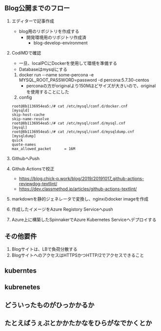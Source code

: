## Blog公開までのフロー
1. エディターで記事作成
    - blog用のリポジトリを作成する
        - 開発環境用のリポジトリ作成済
          - blog-develop-environment
1. CodiMDで確認
    - 一旦、localPCにDockerを使用して環境を準備する
    - Databaseはmysqlにする
    1. docker run --name some-percona -e MYSQL_ROOT_PASSWORD=password -d percona:5.7.30-centos
        - perconaの方がoriginalより150Mほどサイズが大きいので、originalを使用することにした
    1. config
    ```
    root@8b1136954ea5:/# cat /etc/mysql/conf.d/docker.cnf
    [mysqld]
    skip-host-cache
    skip-name-resolve
    root@8b1136954ea5:/# cat /etc/mysql/conf.d/mysql.cnf
    [mysql]
    root@8b1136954ea5:/# cat /etc/mysql/conf.d/mysqldump.cnf
    [mysqldump]
    quick
    quote-names
    max_allowed_packet      = 16M
    ```

1. GithubへPush
1. Github Actionsで校正
    - https://blog.chick-p.work/blog/2019/20191017_github-actions-reviewdog-textlint/
    - https://dev.classmethod.jp/articles/github-actions-textlint/
1. markdownを静的ジェネレータで変換し、nginxのdocker imageを作成
1. 作成したイメージをAzure Registory Serviceへpush
1. Azure上に構築したSpinnakerでAzure Kubernetes Serviceへデプロイする

## その他要件
1. Blogサイトは、LBで負荷分散する
1. BlogサイトへのアクセスはHTTPSかつHTTP/2でアクセスできること

## kuberntes
## kubrenetes
## どういったものがひっかかるか
## たとえばうぇぶとかかたかなをひらがなでかくとか


